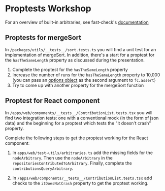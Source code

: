 # Proptests Workshop

For an overview of built-in arbitraries, see fast-check's [documentation](https://github.com/dubzzz/fast-check/blob/main/packages/fast-check/documentation/Arbitraries.md)

## Proptests for mergeSort

In `/packages/utils/__tests__/sort.tests.ts` you will find a unit test for an implementation of mergeSort.
In addition, there's a start for a proptest for the `hasTheSameLength` property as discussed during the presentation.

1. Complete the proptest for the `hasTheSameLength` property
2. Increase the number of runs for the `hasTheSameLength` property to 10,000 (you can pass an [options object](https://github.com/dubzzz/fast-check/blob/main/packages/fast-check/documentation/Runners.md#runners) as the second argument to `fc.assert`)
3. Try to come up with another property for the mergeSort function

## Proptest for React component

In `/apps/web/components/__tests__/ContributionList.tests.tsx` you will find two integration tests: one with a conventional mock (in the form of json data)
and the beginning for a proptest which tests the "it doesn't crash" property.

Complete the following steps to get the proptest working for the React component:

1. In `apps/web/test-utils/arbitraries.ts` add the missing fields for the `nodeArbitrary`. Then use the `nodeArbitrary` in the `repositoriesContributedToArbitrary`. Finally, complete the `contributionsQueryArbitrary`.

2. In `/apps/web/components/__tests__/ContributionList.tests.tsx` add checks to the `itDoesNotCrash` property to get the proptest working.
